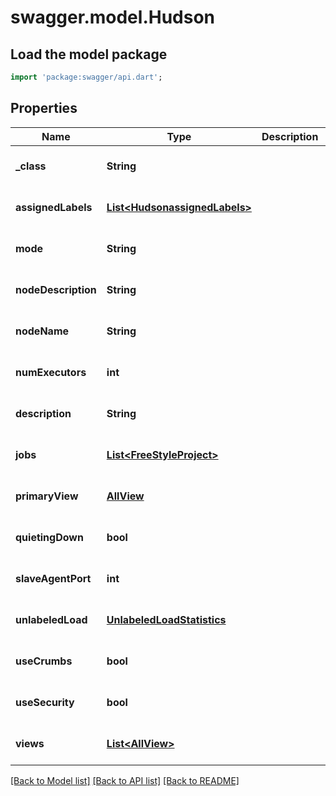# swagger.model.Hudson

## Load the model package
```dart
import 'package:swagger/api.dart';
```

## Properties
Name | Type | Description | Notes
------------ | ------------- | ------------- | -------------
**_class** | **String** |  | [optional] [default to null]
**assignedLabels** | [**List&lt;HudsonassignedLabels&gt;**](HudsonassignedLabels.md) |  | [optional] [default to []]
**mode** | **String** |  | [optional] [default to null]
**nodeDescription** | **String** |  | [optional] [default to null]
**nodeName** | **String** |  | [optional] [default to null]
**numExecutors** | **int** |  | [optional] [default to null]
**description** | **String** |  | [optional] [default to null]
**jobs** | [**List&lt;FreeStyleProject&gt;**](FreeStyleProject.md) |  | [optional] [default to []]
**primaryView** | [**AllView**](AllView.md) |  | [optional] [default to null]
**quietingDown** | **bool** |  | [optional] [default to null]
**slaveAgentPort** | **int** |  | [optional] [default to null]
**unlabeledLoad** | [**UnlabeledLoadStatistics**](UnlabeledLoadStatistics.md) |  | [optional] [default to null]
**useCrumbs** | **bool** |  | [optional] [default to null]
**useSecurity** | **bool** |  | [optional] [default to null]
**views** | [**List&lt;AllView&gt;**](AllView.md) |  | [optional] [default to []]

[[Back to Model list]](../README.md#documentation-for-models) [[Back to API list]](../README.md#documentation-for-api-endpoints) [[Back to README]](../README.md)


